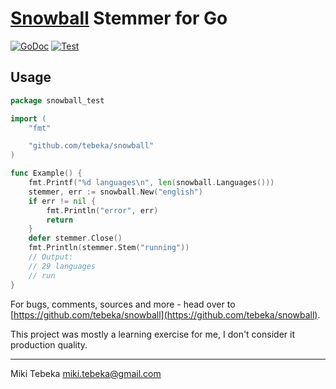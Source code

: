 # [Snowball](http://snowball.tartarus.org/) Stemmer for Go

[![GoDoc](https://godoc.org/github.com/tebeka/snowball?status.svg)](https://pkg.go.dev/github.com/tebeka/snowball?tab=doc)
[![Test](https://github.com/tebeka/snowball/workflows/Test/badge.svg)](https://github.com/tebeka/snowball/actions?query=workflow%3ATest)

## Usage

```go
package snowball_test

import (
	"fmt"

	"github.com/tebeka/snowball"
)

func Example() {
	fmt.Printf("%d languages\n", len(snowball.Languages()))
	stemmer, err := snowball.New("english")
	if err != nil {
		fmt.Println("error", err)
		return
	}
	defer stemmer.Close()
	fmt.Println(stemmer.Stem("running"))
	// Output:
	// 29 languages
	// run
}
```

For bugs, comments, sources and more - head over to
[https://github.com/tebeka/snowball](https://github.com/tebeka/snowball).

This project was mostly a learning exercise for me, I don't consider it
production quality.

---
Miki Tebeka <miki.tebeka@gmail.com>
